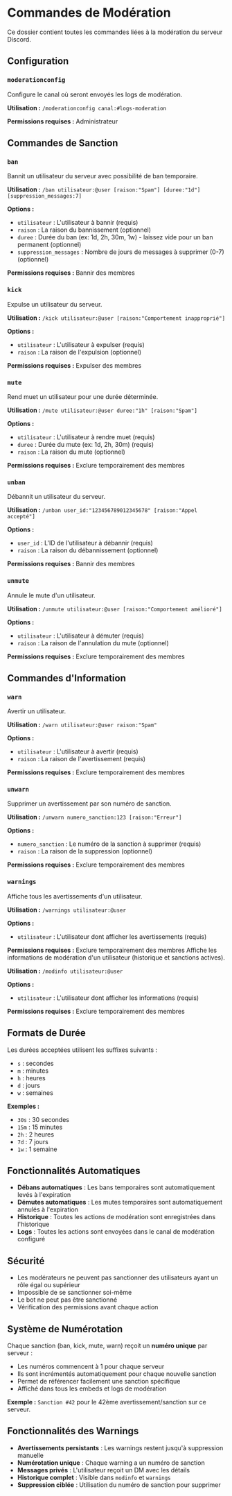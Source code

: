 # Commandes de Modération

Ce dossier contient toutes les commandes liées à la modération du serveur Discord.

## Configuration

### `moderationconfig`
Configure le canal où seront envoyés les logs de modération.

**Utilisation :** `/moderationconfig canal:#logs-moderation`

**Permissions requises :** Administrateur

## Commandes de Sanction

### `ban`
Bannit un utilisateur du serveur avec possibilité de ban temporaire.

**Utilisation :** `/ban utilisateur:@user [raison:"Spam"] [duree:"1d"] [suppression_messages:7]`

**Options :**
- `utilisateur` : L'utilisateur à bannir (requis)
- `raison` : La raison du bannissement (optionnel)
- `duree` : Durée du ban (ex: 1d, 2h, 30m, 1w) - laissez vide pour un ban permanent (optionnel)
- `suppression_messages` : Nombre de jours de messages à supprimer (0-7) (optionnel)

**Permissions requises :** Bannir des membres

### `kick`
Expulse un utilisateur du serveur.

**Utilisation :** `/kick utilisateur:@user [raison:"Comportement inapproprié"]`

**Options :**
- `utilisateur` : L'utilisateur à expulser (requis)
- `raison` : La raison de l'expulsion (optionnel)

**Permissions requises :** Expulser des membres

### `mute`
Rend muet un utilisateur pour une durée déterminée.

**Utilisation :** `/mute utilisateur:@user duree:"1h" [raison:"Spam"]`

**Options :**
- `utilisateur` : L'utilisateur à rendre muet (requis)
- `duree` : Durée du mute (ex: 1d, 2h, 30m) (requis)
- `raison` : La raison du mute (optionnel)

**Permissions requises :** Exclure temporairement des membres

### `unban`
Débannit un utilisateur du serveur.

**Utilisation :** `/unban user_id:"123456789012345678" [raison:"Appel accepté"]`

**Options :**
- `user_id` : L'ID de l'utilisateur à débannir (requis)
- `raison` : La raison du débannissement (optionnel)

**Permissions requises :** Bannir des membres

### `unmute`
Annule le mute d'un utilisateur.

**Utilisation :** `/unmute utilisateur:@user [raison:"Comportement amélioré"]`

**Options :**
- `utilisateur` : L'utilisateur à démuter (requis)
- `raison` : La raison de l'annulation du mute (optionnel)

**Permissions requises :** Exclure temporairement des membres

## Commandes d'Information

### `warn`
Avertir un utilisateur.

**Utilisation :** `/warn utilisateur:@user raison:"Spam"`

**Options :**
- `utilisateur` : L'utilisateur à avertir (requis)
- `raison` : La raison de l'avertissement (requis)

**Permissions requises :** Exclure temporairement des membres

### `unwarn`
Supprimer un avertissement par son numéro de sanction.

**Utilisation :** `/unwarn numero_sanction:123 [raison:"Erreur"]`

**Options :**
- `numero_sanction` : Le numéro de la sanction à supprimer (requis)
- `raison` : La raison de la suppression (optionnel)

**Permissions requises :** Exclure temporairement des membres

### `warnings`
Affiche tous les avertissements d'un utilisateur.

**Utilisation :** `/warnings utilisateur:@user`

**Options :**
- `utilisateur` : L'utilisateur dont afficher les avertissements (requis)

**Permissions requises :** Exclure temporairement des membres
Affiche les informations de modération d'un utilisateur (historique et sanctions actives).

**Utilisation :** `/modinfo utilisateur:@user`

**Options :**
- `utilisateur` : L'utilisateur dont afficher les informations (requis)

**Permissions requises :** Exclure temporairement des membres

## Formats de Durée

Les durées acceptées utilisent les suffixes suivants :
- `s` : secondes
- `m` : minutes  
- `h` : heures
- `d` : jours
- `w` : semaines

**Exemples :**
- `30s` : 30 secondes
- `15m` : 15 minutes
- `2h` : 2 heures
- `7d` : 7 jours
- `1w` : 1 semaine

## Fonctionnalités Automatiques

- **Débans automatiques** : Les bans temporaires sont automatiquement levés à l'expiration
- **Démutes automatiques** : Les mutes temporaires sont automatiquement annulés à l'expiration
- **Historique** : Toutes les actions de modération sont enregistrées dans l'historique
- **Logs** : Toutes les actions sont envoyées dans le canal de modération configuré

## Sécurité

- Les modérateurs ne peuvent pas sanctionner des utilisateurs ayant un rôle égal ou supérieur
- Impossible de se sanctionner soi-même
- Le bot ne peut pas être sanctionné
- Vérification des permissions avant chaque action

## Système de Numérotation

Chaque sanction (ban, kick, mute, warn) reçoit un **numéro unique** par serveur :
- Les numéros commencent à 1 pour chaque serveur
- Ils sont incrémentés automatiquement pour chaque nouvelle sanction
- Permet de référencer facilement une sanction spécifique
- Affiché dans tous les embeds et logs de modération

**Exemple :** `Sanction #42` pour le 42ème avertissement/sanction sur ce serveur.

## Fonctionnalités des Warnings

- **Avertissements persistants** : Les warnings restent jusqu'à suppression manuelle
- **Numérotation unique** : Chaque warning a un numéro de sanction
- **Messages privés** : L'utilisateur reçoit un DM avec les détails
- **Historique complet** : Visible dans `modinfo` et `warnings`
- **Suppression ciblée** : Utilisation du numéro de sanction pour supprimer
